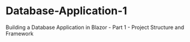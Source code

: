 # Database-Application-1
Building a Database Application in Blazor - Part 1 - Project Structure and Framework
